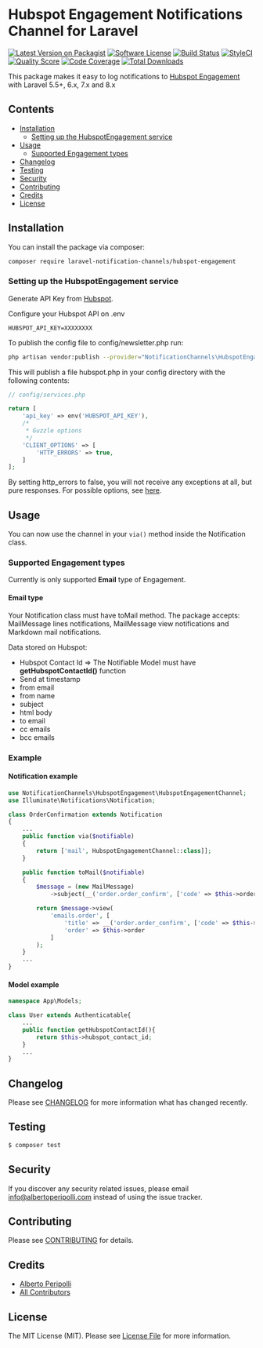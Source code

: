 # Hubspot Engagement Notifications Channel for Laravel

[![Latest Version on Packagist](https://img.shields.io/packagist/v/laravel-notification-channels/hubspot-engagement.svg?style=flat-square)](https://packagist.org/packages/laravel-notification-channels/hubspot-engagement)
[![Software License](https://img.shields.io/badge/license-MIT-brightgreen.svg?style=flat-square)](LICENSE.md)
[![Build Status](https://scrutinizer-ci.com/g/trippo/hubspot-engagement/badges/build.png?b=master)](https://scrutinizer-ci.com/g/trippo/hubspot-engagement/build-status/master)
[![StyleCI](https://github.styleci.io/repos/339465312/shield?branch=master)](https://github.styleci.io/repos/339465312?branch=master)
[![Quality Score](https://img.shields.io/scrutinizer/g/trippo/hubspot-engagement.svg?style=flat-square)](https://scrutinizer-ci.com/g/trippo/hubspot-engagement)
[![Code Coverage](https://img.shields.io/scrutinizer/coverage/g/trippo/hubspot-engagement/master.svg?style=flat-square)](https://scrutinizer-ci.com/g/trippo/hubspot-engagement/?branch=master)
[![Total Downloads](https://img.shields.io/packagist/dt/trippo/hubspot-engagement.svg?style=flat-square)](https://packagist.org/packages/laravel-notification-channels/hubspot-engagement)

This package makes it easy to log notifications
to [Hubspot Engagement](https://legacydocs.hubspot.com/docs/methods/engagements/engagements-overview) with Laravel 5.5+,
6.x, 7.x and 8.x

## Contents

- [Installation](#installation)
    - [Setting up the HubspotEngagement service](#setting-up-the-hubspotengagement-service)
- [Usage](#usage)
    - [Supported Engagement types](#supported-engagement-types)
- [Changelog](#changelog)
- [Testing](#testing)
- [Security](#security)
- [Contributing](#contributing)
- [Credits](#credits)
- [License](#license)

## Installation

You can install the package via composer:

```bash
composer require laravel-notification-channels/hubspot-engagement
```

### Setting up the HubspotEngagement service

Generate API Key from [Hubspot](https://knowledge.hubspot.com/integrations/how-do-i-get-my-hubspot-api-key).

Configure your Hubspot API on .env
```dotenv
HUBSPOT_API_KEY=XXXXXXXX
```

To publish the config file to config/newsletter.php run:
```bash
php artisan vendor:publish --provider="NotificationChannels\HubspotEngagement\HubspotEngagementServiceProvider"
```
This will publish a file hubspot.php in your config directory with the following contents:

```php
// config/services.php

return [
    'api_key' => env('HUBSPOT_API_KEY'),
    /*
     * Guzzle options
     */
    'CLIENT_OPTIONS' => [
        'HTTP_ERRORS' => true,
    ]
];
```

By setting http_errors to false, you will not receive any exceptions at all, but pure responses. For possible options,
see  [here](https://docs.guzzlephp.org/en/latest/request-options.html).

## Usage

You can now use the channel in your `via()` method inside the Notification class.

### Supported Engagement types

Currently is only supported **Email** type of Engagement. 

#### Email type
Your Notification class must have toMail method.
The package accepts: MailMessage lines notifications, MailMessage view notifications and Markdown mail notifications.

Data stored on Hubspot:
- Hubspot Contact Id => The Notifiable Model must have **getHubspotContactId()** function
- Send at timestamp 
- from email
- from name
- subject
- html body
- to email
- cc emails
- bcc emails

### Example

#### Notification example
```php
use NotificationChannels\HubspotEngagement\HubspotEngagementChannel;
use Illuminate\Notifications\Notification;

class OrderConfirmation extends Notification
{
    ...
    public function via($notifiable)
    {
        return ['mail', HubspotEngagementChannel::class]];
    }

    public function toMail($notifiable)
    {
        $message = (new MailMessage)
            ->subject(__('order.order_confirm', ['code' => $this->order->code]));

        return $message->view(
            'emails.order', [
                'title' => __('order.order_confirm', ['code' => $this->order->code]),
                'order' => $this->order
            ]
        );
    }
    ...
}
```

#### Model example
```php
namespace App\Models;

class User extends Authenticatable{
    ...
    public function getHubspotContactId(){
        return $this->hubspot_contact_id;
    }
    ...
}
```

## Changelog

Please see [CHANGELOG](CHANGELOG.md) for more information what has changed recently.

## Testing

``` bash
$ composer test
```

## Security

If you discover any security related issues, please email info@albertoperipolli.com instead of using the issue tracker.

## Contributing

Please see [CONTRIBUTING](CONTRIBUTING.md) for details.

## Credits

- [Alberto Peripolli](https://github.com/trippo)
- [All Contributors](../../contributors)

## License

The MIT License (MIT). Please see [License File](LICENSE.md) for more information.
